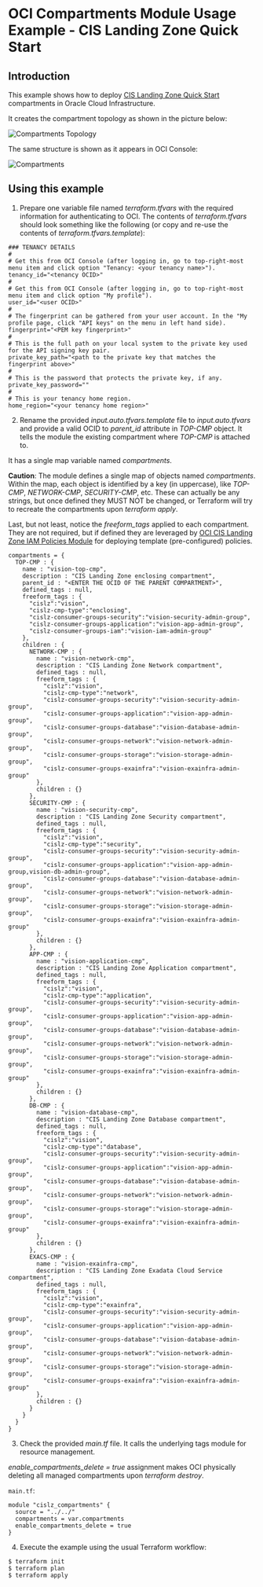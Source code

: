 # OCI Compartments Module Usage Example - CIS Landing Zone Quick Start

## Introduction
This example shows how to deploy [CIS Landing Zone Quick Start](https://github.com/oracle-quickstart/oci-cis-landingzone-quickstart) compartments in Oracle Cloud Infrastructure.

It creates the compartment topology as shown in the picture below:

![Compartments Topology](./images/compartments_tree.PNG)

The same structure is shown as it appears in OCI Console:

![Compartments](./images/compartments.PNG)

## Using this example
1. Prepare one variable file named *terraform.tfvars* with the required information for authenticating to OCI. The contents of *terraform.tfvars* should look something like the following (or copy and re-use the contents of *terraform.tfvars.template*):

```
### TENANCY DETAILS
#
# Get this from OCI Console (after logging in, go to top-right-most menu item and click option "Tenancy: <your tenancy name>").
tenancy_id="<tenancy OCID>"
#
# Get this from OCI Console (after logging in, go to top-right-most menu item and click option "My profile").
user_id="<user OCID>"
#
# The fingerprint can be gathered from your user account. In the "My profile page, click "API keys" on the menu in left hand side).
fingerprint="<PEM key fingerprint>"
#
# This is the full path on your local system to the private key used for the API signing key pair.
private_key_path="<path to the private key that matches the fingerprint above>"
#
# This is the password that protects the private key, if any.
private_key_password=""
#
# This is your tenancy home region.
home_region="<your tenancy home region>"
```

2. Rename the provided *input.auto.tfvars.template* file to *input.auto.tfvars* and provide a valid OCID to *parent_id* attribute in *TOP-CMP* object. It tells the module the existing compartment where *TOP-CMP* is attached to.

It has a single map variable named *compartments*. 

**Caution**: The module defines a single map of objects named *compartments*. Within the map, each object is identified by a key (in uppercase), like *TOP-CMP*, *NETWORK-CMP*, *SECURITY-CMP*, etc. These can actually be any strings, but once defined they MUST NOT be changed, or Terraform will try to recreate the compartments upon *terraform apply*.

Last, but not least, notice the *freeform_tags* applied to each compartment. They are not required, but if defined they are leveraged by [OCI CIS Landing Zone IAM Policies Module](https://github.com/oracle-quickstart/terraform-oci-cis-landing-zone-iam-policies) for deploying template (pre-configured) policies.

```
compartments = { 
  TOP-CMP : { 
    name : "vision-top-cmp", 
    description : "CIS Landing Zone enclosing compartment", 
    parent_id : "<ENTER THE OCID OF THE PARENT COMPARTMENT>",
    defined_tags : null, 
    freeform_tags : {
      "cislz":"vision",
      "cislz-cmp-type":"enclosing",
      "cislz-consumer-groups-security":"vision-security-admin-group",
      "cislz-consumer-groups-application":"vision-app-admin-group",
      "cislz-consumer-groups-iam":"vision-iam-admin-group"
    },
    children : {
      NETWORK-CMP : { 
        name : "vision-network-cmp", 
        description : "CIS Landing Zone Network compartment", 
        defined_tags : null, 
        freeform_tags : {
          "cislz":"vision",
          "cislz-cmp-type":"network",
          "cislz-consumer-groups-security":"vision-security-admin-group",
          "cislz-consumer-groups-application":"vision-app-admin-group",
          "cislz-consumer-groups-database":"vision-database-admin-group",
          "cislz-consumer-groups-network":"vision-network-admin-group",
          "cislz-consumer-groups-storage":"vision-storage-admin-group",
          "cislz-consumer-groups-exainfra":"vision-exainfra-admin-group"
        }, 
        children : {}
      },
      SECURITY-CMP : { 
        name : "vision-security-cmp", 
        description : "CIS Landing Zone Security compartment", 
        defined_tags : null, 
        freeform_tags : {
          "cislz":"vision",
          "cislz-cmp-type":"security",
          "cislz-consumer-groups-security":"vision-security-admin-group",
          "cislz-consumer-groups-application":"vision-app-admin-group,vision-db-admin-group",
          "cislz-consumer-groups-database":"vision-database-admin-group",
          "cislz-consumer-groups-network":"vision-network-admin-group",
          "cislz-consumer-groups-storage":"vision-storage-admin-group",
          "cislz-consumer-groups-exainfra":"vision-exainfra-admin-group"
        },
        children : {}
      },
      APP-CMP : { 
        name : "vision-application-cmp", 
        description : "CIS Landing Zone Application compartment", 
        defined_tags : null, 
        freeform_tags : {
          "cislz":"vision",
          "cislz-cmp-type":"application",
          "cislz-consumer-groups-security":"vision-security-admin-group",
          "cislz-consumer-groups-application":"vision-app-admin-group",
          "cislz-consumer-groups-database":"vision-database-admin-group",
          "cislz-consumer-groups-network":"vision-network-admin-group",
          "cislz-consumer-groups-storage":"vision-storage-admin-group",
          "cislz-consumer-groups-exainfra":"vision-exainfra-admin-group"
        },
        children : {}
      },
      DB-CMP : { 
        name : "vision-database-cmp", 
        description : "CIS Landing Zone Database compartment", 
        defined_tags : null, 
        freeform_tags : {
          "cislz":"vision",
          "cislz-cmp-type":"database",
          "cislz-consumer-groups-security":"vision-security-admin-group",
          "cislz-consumer-groups-application":"vision-app-admin-group",
          "cislz-consumer-groups-database":"vision-database-admin-group",
          "cislz-consumer-groups-network":"vision-network-admin-group",
          "cislz-consumer-groups-storage":"vision-storage-admin-group",
          "cislz-consumer-groups-exainfra":"vision-exainfra-admin-group"
        },
        children : {}
      },
      EXACS-CMP : { 
        name : "vision-exainfra-cmp", 
        description : "CIS Landing Zone Exadata Cloud Service compartment",  
        defined_tags : null, 
        freeform_tags : {
          "cislz":"vision",
          "cislz-cmp-type":"exainfra",
          "cislz-consumer-groups-security":"vision-security-admin-group",
          "cislz-consumer-groups-application":"vision-app-admin-group",
          "cislz-consumer-groups-database":"vision-database-admin-group",
          "cislz-consumer-groups-network":"vision-network-admin-group",
          "cislz-consumer-groups-storage":"vision-storage-admin-group",
          "cislz-consumer-groups-exainfra":"vision-exainfra-admin-group"
        },
        children : {}
      } 
    }
  }
}  
```

3. Check the provided *main.tf* file. It calls the underlying tags module for resource management. 

*enable_compartments_delete = true* assignment makes OCI physically deleting all managed compartments upon *terraform destroy*.

`main.tf`:

```
module "cislz_compartments" {
  source = "../../"
  compartments = var.compartments
  enable_compartments_delete = true
}
```

4. Execute the example using the usual Terraform workflow:

```
$ terraform init
$ terraform plan
$ terraform apply
```